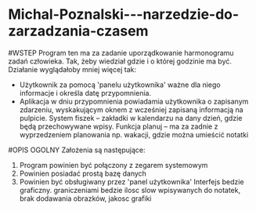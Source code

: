 # Michal-Poznalski---narzedzie-do-zarzadzania-czasem
#WSTEP
Program ten ma za zadanie uporządkowanie harmonogramu zadań człowieka. Tak, żeby wiedział gdzie i o której godzinie ma być.
Działanie wyglądałoby mniej więcej tak:
- Użytkownik za pomocą 'panelu użytkownika' ważne dla niego informacje i określa datę przypomnienia.
- Aplikacja w dniu przypomnienia powiadamia użytkownika o zapisanym zdarzeniu, wyskakującym oknem z wcześniej zapisaną informacją na pulpicie.
System fiszek – zakładki w kalendarzu na dany dzień, gdzie będą przechowywane wpisy.
Funkcja planuj – ma za zadnie z wyprzedzeniem planowania np. wakacji, gdzie można umieścić  notatki 

#OPIS OGOLNY
Założenia są następujące:
1. Program powinien być połączony z zegarem systemowym 
2. Powinien posiadać prostą bazę danych 
3. Powinien być obsługiwany przez 'panel użytkownika'
Interfejs bedzie graficzny.
graniczeniami bedzie ilosc slow wpisywanych do notatek, brak dodawania obrazków, jakosc grafiki

